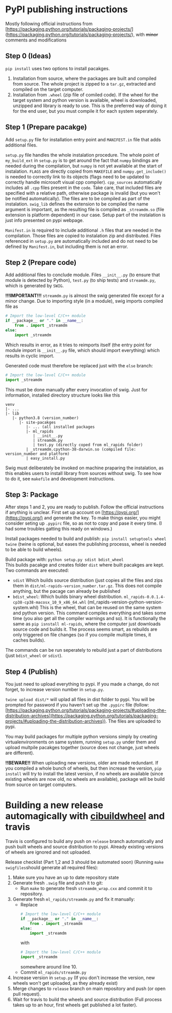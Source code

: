# PyPI publishing instructions
Mostly following official instructions from [https://packaging.python.org/tutorials/packaging-projects/] (https://packaging.python.org/tutorials/packaging-projects/), with <strike>minor</strike> comments and modifications

## Step 0 (Ideas)

`pip install` uses two options to install pacakges. 
1. Installation from source, where the packages are built and compiled from source. The whole project is zipped to a `tar.gz`, extracted and compiled on the target computer. 
2. Installation from `.wheel` (zip file of comiled code). If the wheel for the target system and python version is available, wheel is downloaded, unzipped and library is ready to use. This is the preferred way of doing it for the end user, but you must compile it for each system seperately.

## Step 1 (Prepare pacakge)
Add `setup.py` file for installation entry point and `MANIFEST.in` file that adds additional files. 

`setup.py` file handles the whole instalation procedure. The whole point of `my_build_ext` in `setup.py` is to get around the fact that `numpy` bindings are needed during the compilation, but `numpy` is not yet available at the start of instalation. `FLAGS` are directly copied from `MAKEFILE` and `numpy.get_include()` is needed to correctly link to its objects (flags need to be updated to correctly handle microsoft visual cpp compiler). `cpp_sources` automatically includes all `.cpp` files present in the `code`. Take care, that included files are specified with a relative path, otherwise package is invalid (but you won't be notified automatically). The files are to be compiled as part of the instalation. `swig_lib` defines the extension to be compiled the name argument is important, as the resulting file is compiled as `_streamdm.so` (file extension is platform dependent) in our case. Setup part of the instalation is just info presented on pypi webpage.  

`Manifest.in` is required to include additional `.h` files that are needed in the compilation. Those files are copied to instalation zip  and distributed. Files referenced in `setup.py` are automatically included and do not need to be defined by `Manifest.in`, but including them is not an error.

## Step 2 (Prepare code)

Add additional files to conclude module.
Files `__init__.py` (to ensure that module is detected by Python), `test.py` (to ship tests) and `streamdm.py`, which is generated by `SWIG`. 

**!!!IMPORTANT!!!**
`streamdm.py` is almost the swig generated file except for a minor change. Due to importing style (in a module), swig imports compiled file as 
```python
# Import the low-level C/C++ module
if __package__ or "." in __name__:
	from . import _streamdm
else:
	import _streamdm
```
Which results in error, as it tries to reimports itself (the entry point for module import is `__init__.py` file, which should import everything) which results in cyclic import.

Generated code must therefore be replaced just with the `else` branch:
```python
# Import the low-level C/C++ module
import _streamdm
```
This must be done manually after every invocation of swig.
Just for information, installed directory structure looks like this
```
venv
|- ...
|- lib
   |- python3.8 (version_number)
	  |- site-pacakges
		 |- ... (all installed packages
		 |- ml_rapids
		    | __init__.py
		    | streamdm.py
		    | test.py (directly coped from ml_rapids folder)
		 | _streamdm.cpython-38-darwin.so (compiled file: version_number and platform)
		 | easy_install.py
```

Swig must deliberately be invoked on machine praparing the instalation, as this enables users to install library from sources without swig. To see how to do it, see `makefile` and development instructions.

## Step 3: Package 

After steps 1 and 2, you are ready to publish. Follow the official instructions if anything is unclear. First set up account on [https://pypi.org/](https://pypi.org/) and generate the key. To make things easier, you might consider seting up `.pypirc` file, so as not to copy and pase it every time. (I had some troubles gatting this ready on windows.)

Install packages needed to build and publish: `pip install setuptools wheel twine` (twine is optional, but eases the publishing processs, wheel is needed to be able to build wheels).

Build package with: 
`python setup.py sdist bdist_wheel`  
This builds pacakge and creates folder `dist` where built pacakges are kept. Two commands are executed: 
* `sdist` Which builds source distribution (just copies all the files and zips them in `dist/ml-rapids-version_number.tar.gz`. This does not compile anything, but the pacage can already be published
* `bdist_wheel`: Which builds binary wheel distribution. `ml_rapids-0.0.1.4-cp38-cp38-macosx_10_9_x86_64.whl` (ml_rapids-version-python-version-system.whl) This is the wheel, that can be reused on the same system and python version. This command compiles everything and takes some time (you also get all the compiler warnings and so). It is functionally the same as `pip isnstall ml-rapids`, where the computer just downloads source code and builds it. The process seems smart, as rebuilds are only triggered on file changes (so if you compile multiple times, it caches builds).

The commands can be run seperately to rebuild just a part of distributions (just `bdist_wheel` or `sdist`).


## Step 4 (Publish)

You just need to upload everything to pypi.
If you made a change, do not forget, to increase version number in `setup.py`. 

`twine upload dist/*` will uplad all files in dist folder to pypi. You will be prompted for password if you haven't set up the `.pypirc` file (follow: [https://packaging.python.org/tutorials/packaging-projects/#uploading-the-distribution-archives](https://packaging.python.org/tutorials/packaging-projects/#uploading-the-distribution-archives)). The files are uploaded to pypi. 

You may build packages for multiple python versions simply by creating virtualenvironments on same system, running `setup.py` under them and upload multpile pacakges together (source does not change, just wheels are different).


**!!BEWARE!!** 
When uploading new versions, older are made redundant. If you compiled a whole bunch of wheels, but then increase the version, `pip install` will try to install the latest version, if no wheels are available (since existing wheels are now old, no wheels are available), package will be build from source on target computers. 


# Building a new release automagically with [cibuildwheel](https://github.com/joerick/cibuildwheel) and travis

Travis is configured to build any push on `release` branch automatically and push built wheels and source distribution to pypi. Already existing versions of wheels are ignored and not uploaded.

Release checklist (Part 1,2 and 3 should be automated soon) (Running `make swigfiles`should generate all required files):
1. Make sure you have an up to date repository state
1. Generate fresh `.swig` file and push it to git: 
    - Run `make` to generate fresh `streamdm_wrap.cxx` and commit it to repository.
1. Generate fresh `ml_rapids/streamdm.py` and fix it manually:
    - Replace
        ```python
        # Import the low-level C/C++ module
        if __package__ or "." in __name__:
            from . import _streamdm
        else:
            import _streamdm
        ```
        with
        ```python
        # Import the low-level C/C++ module
        import _streamdm
        ```
        somewhere around line 10.
    - Commit `ml_rapids/streamdm.py`
1. Increase version in `setup.py` (If you don't increase the version, new wheels won't get uploaded, as they already exist)
1. Merge changes to `release` branch on main repository and push (or open pull request).
1. Wait for travis to build the wheels and source distribution (Full process takes up to an hour, first wheels get published a lot faster).